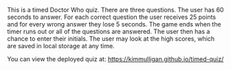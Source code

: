 This is a timed Doctor Who quiz. There are three questions. The user has 60 seconds to answer. For each correct question the user receives 25 points and for every wrong answer they lose 5 seconds. 
The game ends when the timer runs out or all of the questions are answered. The user then has a chance to enter their initials. The user may look at the high scores, which are saved in local storage at any time.

You can view the deployed quiz at:
https://kimmulligan.github.io/timed-quiz/